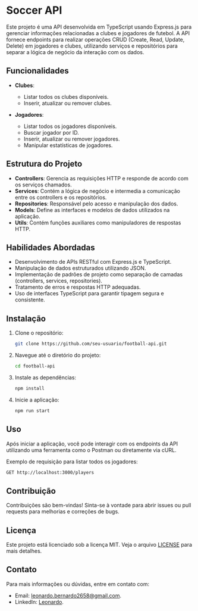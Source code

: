 # Soccer API

Este projeto é uma API desenvolvida em TypeScript usando Express.js para gerenciar informações relacionadas a clubes e jogadores de futebol. 
A API fornece endpoints para realizar operações CRUD (Create, Read, Update, Delete) em jogadores e clubes, utilizando serviços e repositórios 
para separar a lógica de negócio da interação com os dados.

## Funcionalidades

- **Clubes**: 
  - Listar todos os clubes disponíveis.
  - Inserir, atualizar ou remover clubes.
  
- **Jogadores**:
  - Listar todos os jogadores disponíveis.
  - Buscar jogador por ID.
  - Inserir, atualizar ou remover jogadores.
  - Manipular estatísticas de jogadores.

## Estrutura do Projeto

- **Controllers**: Gerencia as requisições HTTP e responde de acordo com os serviços chamados.
- **Services**: Contém a lógica de negócio e intermedia a comunicação entre os controllers e os repositórios.
- **Repositories**: Responsável pelo acesso e manipulação dos dados.
- **Models**: Define as interfaces e modelos de dados utilizados na aplicação.
- **Utils**: Contém funções auxiliares como manipuladores de respostas HTTP.

## Habilidades Abordadas

- Desenvolvimento de APIs RESTful com Express.js e TypeScript.
- Manipulação de dados estruturados utilizando JSON.
- Implementação de padrões de projeto como separação de camadas (controllers, services, repositories).
- Tratamento de erros e respostas HTTP adequadas.
- Uso de interfaces TypeScript para garantir tipagem segura e consistente.

## Instalação

1. Clone o repositório:
    ```bash
    git clone https://github.com/seu-usuario/football-api.git
    ```
2. Navegue até o diretório do projeto:
    ```bash
    cd football-api
    ```
3. Instale as dependências:
    ```bash
    npm install
    ```
4. Inicie a aplicação:
    ```bash
    npm run start
    ```

## Uso

Após iniciar a aplicação, você pode interagir com os endpoints da API utilizando uma ferramenta como o Postman ou diretamente via cURL.

Exemplo de requisição para listar todos os jogadores:
```bash
GET http://localhost:3000/players
```

## Contribuição

Contribuições são bem-vindas! Sinta-se à vontade para abrir issues ou pull requests para melhorias e correções de bugs.

## Licença

Este projeto está licenciado sob a licença MIT. Veja o arquivo [LICENSE](LICENSE) para mais detalhes.

## Contato

Para mais informações ou dúvidas, entre em contato com:
<br />
- Email: [leonardo.bernardo2658@gmail.com](mailto:leonardo.bernardo2658@gmail.com).
- LinkedIn: [Leonardo](https://www.linkedin.com/in/leonardo-bern/).
